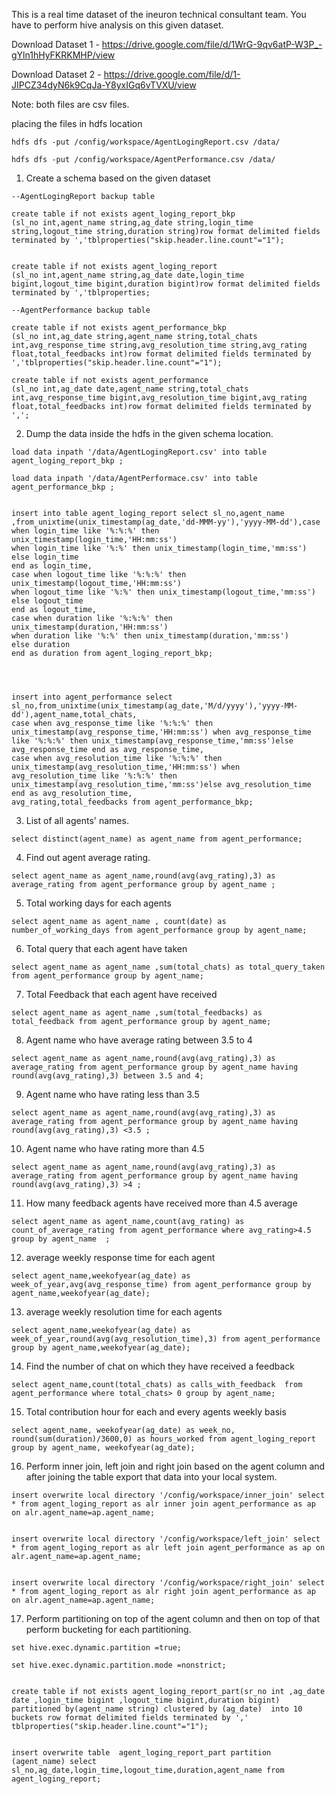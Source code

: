 This is a real time dataset of the ineuron technical consultant team. You have to perform hive analysis on this given dataset.

Download Dataset 1 - https://drive.google.com/file/d/1WrG-9qv6atP-W3P_-gYln1hHyFKRKMHP/view

Download Dataset 2 - https://drive.google.com/file/d/1-JIPCZ34dyN6k9CqJa-Y8yxIGq6vTVXU/view

Note: both files are csv files. 

placing the files in hdfs location 

```
hdfs dfs -put /config/workspace/AgentLogingReport.csv /data/

hdfs dfs -put /config/workspace/AgentPerformance.csv /data/

```
1. Create a schema based on the given dataset

```
--AgentLogingReport backup table

create table if not exists agent_loging_report_bkp
(sl_no int,agent_name string,ag_date string,login_time string,logout_time string,duration string)row format delimited fields terminated by ','tblproperties("skip.header.line.count"="1");


create table if not exists agent_loging_report
(sl_no int,agent_name string,ag_date date,login_time bigint,logout_time bigint,duration bigint)row format delimited fields terminated by ','tblproperties;

--AgentPerformance backup table

create table if not exists agent_performance_bkp
(sl_no int,ag_date string,agent_name string,total_chats int,avg_response_time string,avg_resolution_time string,avg_rating float,total_feedbacks int)row format delimited fields terminated by ','tblproperties("skip.header.line.count"="1");

create table if not exists agent_performance
(sl_no int,ag_date date,agent_name string,total_chats int,avg_response_time bigint,avg_resolution_time bigint,avg_rating float,total_feedbacks int)row format delimited fields terminated by ',';

```

2. Dump the data inside the hdfs in the given schema location.

```
load data inpath '/data/AgentLogingReport.csv' into table agent_loging_report_bkp ;

load data inpath '/data/AgentPerformace.csv' into table agent_performance_bkp ;


insert into table agent_loging_report select sl_no,agent_name ,from_unixtime(unix_timestamp(ag_date,'dd-MMM-yy'),'yyyy-MM-dd'),case when login_time like '%:%:%' then unix_timestamp(login_time,'HH:mm:ss')
when login_time like '%:%' then unix_timestamp(login_time,'mm:ss')
else login_time 
end as login_time,
case when logout_time like '%:%:%' then unix_timestamp(logout_time,'HH:mm:ss')
when logout_time like '%:%' then unix_timestamp(logout_time,'mm:ss')
else logout_time 
end as logout_time,
case when duration like '%:%:%' then unix_timestamp(duration,'HH:mm:ss')
when duration like '%:%' then unix_timestamp(duration,'mm:ss')
else duration 
end as duration from agent_loging_report_bkp;




insert into agent_performance select sl_no,from_unixtime(unix_timestamp(ag_date,'M/d/yyyy'),'yyyy-MM-dd'),agent_name,total_chats,
case when avg_response_time like '%:%:%' then unix_timestamp(avg_response_time,'HH:mm:ss') when avg_response_time like '%:%:%' then unix_timestamp(avg_response_time,'mm:ss')else avg_response_time end as avg_response_time,
case when avg_resolution_time like '%:%:%' then unix_timestamp(avg_resolution_time,'HH:mm:ss') when avg_resolution_time like '%:%:%' then unix_timestamp(avg_resolution_time,'mm:ss')else avg_resolution_time end as avg_resolution_time,
avg_rating,total_feedbacks from agent_performance_bkp;

```

3. List of all agents' names. 

```
select distinct(agent_name) as agent_name from agent_performance;
```

4. Find out agent average rating.

```
select agent_name as agent_name,round(avg(avg_rating),3) as average_rating from agent_performance group by agent_name ;
```

5. Total working days for each agents 

```
select agent_name as agent_name , count(date) as number_of_working_days from agent_performance group by agent_name;
```

6. Total query that each agent have taken 

```
select agent_name as agent_name ,sum(total_chats) as total_query_taken from agent_performance group by agent_name;
```

7. Total Feedback that each agent have received 

```
select agent_name as agent_name ,sum(total_feedbacks) as total_feedback from agent_performance group by agent_name;
```

8. Agent name who have average rating between 3.5 to 4 

```
select agent_name as agent_name,round(avg(avg_rating),3) as average_rating from agent_performance group by agent_name having round(avg(avg_rating),3) between 3.5 and 4;
```

9. Agent name who have rating less than 3.5 

```
select agent_name as agent_name,round(avg(avg_rating),3) as average_rating from agent_performance group by agent_name having round(avg(avg_rating),3) <3.5 ;
```


10. Agent name who have rating more than 4.5 

```
select agent_name as agent_name,round(avg(avg_rating),3) as average_rating from agent_performance group by agent_name having round(avg(avg_rating),3) >4 ;
```

11. How many feedback agents have received more than 4.5 average

```
select agent_name as agent_name,count(avg_rating) as count_of_average_rating from agent_performance where avg_rating>4.5  group by agent_name  ;
```

12. average weekly response time for each agent 

```
select agent_name,weekofyear(ag_date) as week_of_year,avg(avg_response_time) from agent_performance group by agent_name,weekofyear(ag_date);
```

13. average weekly resolution time for each agents 

```
select agent_name,weekofyear(ag_date) as week_of_year,round(avg(avg_resolution_time),3) from agent_performance group by agent_name,weekofyear(ag_date); 
```

14. Find the number of chat on which they have received a feedback 

```
select agent_name,count(total_chats) as calls_with_feedback  from agent_performance where total_chats> 0 group by agent_name;
```

15. Total contribution hour for each and every agents weekly basis 

```
select agent_name, weekofyear(ag_date) as week_no, round(sum(duration)/3600,0) as hours_worked from agent_loging_report group by agent_name, weekofyear(ag_date);
```

16. Perform inner join, left join and right join based on the agent column and after joining the table export that data into your local system.

```
insert overwrite local directory '/config/workspace/inner_join' select * from agent_loging_report as alr inner join agent_performance as ap on alr.agent_name=ap.agent_name;


insert overwrite local directory '/config/workspace/left_join' select * from agent_loging_report as alr left join agent_performance as ap on alr.agent_name=ap.agent_name;


insert overwrite local directory '/config/workspace/right_join' select * from agent_loging_report as alr right join agent_performance as ap on alr.agent_name=ap.agent_name;

```

17. Perform partitioning on top of the agent column and then on top of that perform bucketing for each partitioning.


```
set hive.exec.dynamic.partition =true;

set hive.exec.dynamic.partition.mode =nonstrict;


create table if not exists agent_loging_report_part(sr_no int ,ag_date date ,login_time bigint ,logout_time bigint,duration bigint) partitioned by(agent_name string) clustered by (ag_date)  into 10 buckets row format delimited fields terminated by ',' tblproperties("skip.header.line.count"="1");


insert overwrite table  agent_loging_report_part partition (agent_name) select sl_no,ag_date,login_time,logout_time,duration,agent_name from agent_loging_report;
```
